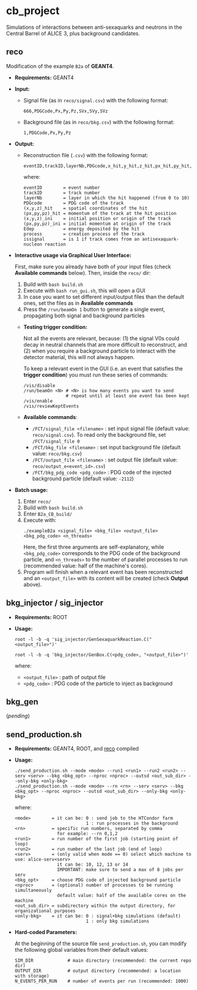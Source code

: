 **cb_project**
==============

Simulations of interactions between anti-sexaquarks and neutrons in the Central Barrel of ALICE 3, plus background candidates.

## **reco**

  Modification of the example `B2a` of **GEANT4**.

* **Requirements:** GEANT4

* **Input:**

  * Signal file (as in `reco/signal.csv`) with the following format:

    ```
    666,PDGCode,Px,Py,Pz,SVx,SVy,SVz
    ```

  * Background file (as in `reco/bkg.csv`) with the following format:

    ```
    1,PDGCode,Px,Py,Pz
    ```

* **Output:**

  * Reconstruction file (`.csv`) with the following format:

    ```
    eventID,trackID,layerNb,PDGcode,x_hit,y_hit,z_hit,px_hit,py_hit,pz_hit,x_ini,y_ini,z_ini,px_ini,py_ini,pz_ini,Edep,process,issignal,motherID,mother_PDGcode,mother_issignal,mother_x_ini,mother_y_ini,mother_z_ini,mother_px_ini,mother_py_ini,mother_pz_ini
    ```
    where:
    ```
    eventID        = event number
    trackID        = track number
    layerNb        = layer in which the hit happened (from 0 to 10)
    PDGcode        = PDG code of the track
    (x,y,z)_hit    = spatial coordinates of the hit
    (px,py,pz)_hit = momentum of the track at the hit position
    (x,y,z)_ini    = initial position or origin of the track
    (px,py,pz)_ini = initial momentum at origin of the track
    Edep           = energy deposited by the hit
    process        = creation process of the track
    issignal       = is 1 if track comes from an antisexaquark-nucleon reaction
    ```

* **Interactive usage via Graphical User Interface:**

  First, make sure you already have both of your input files (check **Available commands** below). Then, inside the `reco/` dir:

  1. Build with `bash build.sh`
  2. Execute with `bash run_gui.sh`, this will open a GUI
  3. In case you want to set different input/output files than the default ones, set the files as in **Available commands**
  4. Press the `/run/beamOn 1` button to generate a single event, propagating both signal and background particles

  * **Testing trigger condition:**

    Not all the events are relevant, because: (1) the signal V0s could decay in neutral channels that are more difficult to reconstruct, and (2) when you require a background particle to interact with the detector material, this will not always happen.

    To keep a relevant event in the GUI (i.e. an event that satisfies the **trigger condition**) you must run these series of commands:

    ```
    /vis/disable
    /run/beamOn <N> # <N> is how many events you want to send
                    # repeat until at least one event has been kept
    /vis/enable
    /vis/reviewKeptEvents
    ```

  * **Available commands**:

    * `/FCT/signal_file <filename>` : set input signal file (default value: `reco/signal.csv`). To read only the background file, set `/FCT/signal_file 0`
    * `/FCT/bkg_file <filename>` : set input background file  (default value: `reco/bkg.csv`)
    * `/FCT/output_file <filename>` : set output file  (default value: `reco/output_e<event_id>.csv`)
    * `/FCT/bkg_pdg_code <pdg_code>` : PDG code of the injected background particle (default value: `-2112`)

* **Batch usage:**

  1. Enter `reco/`
  2. Build with `bash build.sh`
  3. Enter `B2a_CB_build/`
  4. Execute with:
     ```
     ./exampleB2a <signal_file> <bkg_file> <output_file> <bkg_pdg_code> <n_threads>
     ```
     Here, the first three arguments are self-explanatory, while `<bkg_pdg_code>` corresponds to the PDG code of the background particle, and `<n_threads>` to the number of parallel processes to run (recommended value: half of the machine's cores).
  5. Program will finish when a relevant event has been reconstructed and an `<output_file>` with its content will be created (check **Output** above).

## **bkg_injector** / **sig_injector**

* **Requirements:** ROOT

* **Usage:**

  `root -l -b -q 'sig_injector/GenSexaquarkReaction.C("<output_file>")'`

  `root -l -b -q 'bkg_injector/GenBox.C(<pdg_code>, "<output_file>")'`

  where:
  * `<output_file>` : path of output file
  * `<pdg_code>` : PDG code of the particle to inject as background

## **bkg_gen**

  (_pending_)

## **send_production.sh**

* **Requirements:** GEANT4, ROOT, and [reco](#reco) compiled

* **Usage:**

  ```
  ./send_production.sh --mode <mode> --run1 <run1> --run2 <run2> --serv <serv> --bkg <bkg_opt> --nproc <nproc> --outsd <out_sub_dir> --only-bkg <only-bkg>
  ./send_production.sh --mode <mode> --rn <rn> --serv <serv> --bkg <bkg_opt> --nproc <nproc> --outsd <out_sub_dir> --only-bkg <only-bkg>
  ```

  where:
  ```
  <mode>        = it can be: 0 : send job to the HTCondor farm
                             1 : run processes in the background
  <rn>          = specific run numbers, separated by comma
                  for example: --rn 0,1,2
  <run1>        = run number of the first job (starting point of loop)
  <run2>        = run number of the last job (end of loop)
  <serv>        = (only valid when mode == 0) select which machine to use: alice-serv<serv>
                  it can be: 10, 12, 13 or 14
                  IMPORTANT: make sure to send a max of 8 jobs per serv
  <bkg_opt>     = choose PDG code of injected background particle
  <nproc>       = (optional) number of processes to be running simultaneously
                  default value: half of the available cores on the machine
  <out_sub_dir> = subdirectory within the output directory, for organizational purposes
  <only-bkg>    = it can be: 0 : signal+bkg simulations (default)
                             1 : only bkg simulations
  ```

* **Hard-coded Parameters:**

  At the beginning of the source file `send_production.sh`, you can modify the following global variables from their default values:

  ```
  SIM_DIR             # main directory (recommended: the current repo dir)
  OUTPUT_DIR          # output directory (recommended: a location with storage)
  N_EVENTS_PER_RUN    # number of events per run (recommended: 1000)
  ```
